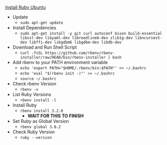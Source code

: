 [Install Ruby Ubuntu](https://phoenixnap.com/kb/install-ruby-ubuntu)<br />

* Update
  * `sudo apt-get update`
* Install Dependencies
  * `sudo apt-get install -y git curl autoconf bison build-essential libssl-dev libyaml-dev libreadline6-dev zlib1g-dev libncurses5-dev libffi-dev libgdbm6 libgdbm-dev libdb-dev`
* Download and Run Shell Script
  * `curl -fsSL https://github.com/rbenv/rbenv-installer/raw/HEAD/bin/rbenv-installer | bash`
* Add rbenv to your PATH environment variable
  * `echo 'export PATH="$HOME/.rbenv/bin:$PATH"' >> ~/.bashrc`
  * `echo 'eval "$(rbenv init -)"' >> ~/.bashrc`
  * `source ~/.bashrc`
* Check rbenv Version
  * `rbenv -v`
* List Ruby Versions
  * `rbenv install -l`
* Install Ruby
  * `rbenv install 3.2.0`
    * **WAIT FOR THIS TO FINISH**
* Set Ruby as Global Version
  * `rbenv global 3.0.2`
* Check Ruby Version
  * `ruby --version`
